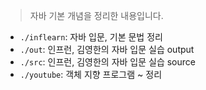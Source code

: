 > 자바 기본 개념을 정리한 내용입니다.

- `./inflearn`: 자바 입문, 기본 문법 정리
- `./out`: 인프런, 김영한의 자바 입문 실습 output
- `./src`: 인프런, 김영한의 자바 입문 실습 source
- `./youtube`: 객체 지향 프로그램 ~ 정리